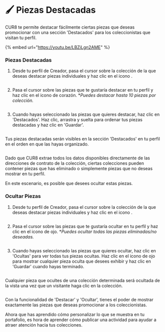 # 🖌️ Piezas Destacadas

CUR8 te permite destacar fácilmente ciertas piezas que deseas promocionar con una sección 'Destacados' para los coleccionistas que visitan tu perfil. &#x20;

{% embed url="https://youtu.be/LBZiLgn2AME" %}

### Piezas Destacadas

1. Desde tu perfil de Creador, pasa el cursor sobre la colección de la que deseas destacar piezas individuales y haz clic en el icono <img src="../.gitbook/assets/Screenshot 2024-04-11 at 11.50.54.png" alt="" data-size="line">.

<figure><img src="../.gitbook/assets/Screenshot 2025-01-13 at 13.30.53.png" alt=""><figcaption></figcaption></figure>

2. Pasa el cursor sobre las piezas que te gustaría destacar en tu perfil y haz clic en el icono de corazón. \*_Puedes destacar hasta 10 piezas por colección._

<figure><img src="../.gitbook/assets/Screenshot 2025-01-13 at 13.44.03.png" alt=""><figcaption></figcaption></figure>

3. Cuando hayas seleccionado las piezas que quieres destacar, haz clic en 'Destacados'. Haz clic, arrastra y suelta para ordenar tus piezas destacadas y haz clic en 'Guardar'.

<figure><img src="../.gitbook/assets/Untitled design (1).gif" alt=""><figcaption></figcaption></figure>

Tus piezas destacadas serán visibles en la sección 'Destacados' en tu perfil en el orden en que las hayas organizado.

<figure><img src="../.gitbook/assets/Screenshot 2025-01-13 at 14.20.58.png" alt=""><figcaption></figcaption></figure>

Dado que CUR8 extrae todos los datos disponibles directamente de las direcciones de contrato de la colección, ciertas colecciones pueden contener piezas que has eliminado o simplemente piezas que no deseas mostrar en tu perfil.

En este escenario, es posible que desees ocultar estas piezas.

### Ocultar Piezas

1. Desde tu perfil de Creador, pasa el cursor sobre la colección de la que deseas destacar piezas individuales y haz clic en el icono <img src="../.gitbook/assets/Screenshot 2024-04-11 at 11.50.54.png" alt="" data-size="line">.

<figure><img src="../.gitbook/assets/Screenshot 2025-01-13 at 13.30.53.png" alt=""><figcaption></figcaption></figure>

2. Pasa el cursor sobre las piezas que te gustaría ocultar en tu perfil y haz clic en el icono de ojo. \*_Puedes ocultar todas las piezas eliminadas/no deseadas._

<figure><img src="../.gitbook/assets/Screenshot 2025-01-13 at 14.09.44.png" alt=""><figcaption></figcaption></figure>

3. Cuando hayas seleccionado las piezas que quieres ocultar, haz clic en 'Ocultas' para ver todas tus piezas ocultas. Haz clic en el icono de ojo para mostrar cualquier pieza oculta que desees exhibir y haz clic en 'Guardar' cuando hayas terminado.

<figure><img src="../.gitbook/assets/Screenshot 2025-01-13 at 14.13.17.png" alt=""><figcaption></figcaption></figure>

Cualquier pieza que ocultes de una colección determinada será ocultada de la vista una vez que un visitante haga clic en la colección.

<figure><img src="../.gitbook/assets/Screenshot 2025-01-13 at 14.25.45.png" alt=""><figcaption></figcaption></figure>

Con la funcionalidad de 'Destacar' y 'Ocultar', tienes el poder de mostrar exactamente las piezas que deseas promocionar a los coleccionistas.

Ahora que has aprendido cómo personalizar lo que se muestra en tu portafolio, es hora de aprender cómo publicar una actividad para ayudar a atraer atención hacia tus colecciones.